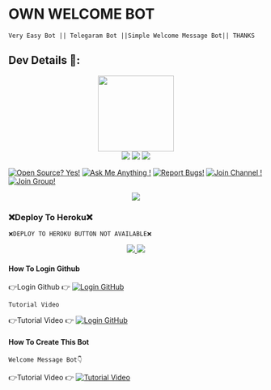# OWN WELCOME BOT
```
Very Easy Bot || Telegaram Bot ||Simple Welcome Message Bot|| THANKS 
```

## Dev Details 👤:

<p align="middle">
<img src="https://telegra.ph/file/b37ac7f18d024bc8d39aa.jpg" width="150" height="150"><br>
<img src="https://badgen.net/badge/Skills/😞/purple?icon=terminal&labelColor=red"></a>
<a href="https://telegram.dog/devalaper"><img src="https://img.shields.io/badge/Telegram-Link-blue.svg?logo=telegram"></a>
<a href="https://github.com/devanandm"><img src="https://badgen.net/badge/Follow%20on%20/Github/80FF00?icon=github&labelColor=black"></a>
<p align="left">
</p>                                                           
                                                    
[![Open Source? Yes!](https://badgen.net/badge/Open%20Source%20%3F/Yes/yellow?icon=github)](https://github.com/MRK-YT/MT-WELCOME-BOT)
[![Ask Me Anything !](https://img.shields.io/badge/🤔%20Ask%20Me-Anything-1abc9c.svg)](https://telegram.dog/Mrk_Yt)
[![Report Bugs!](https://badgen.net/badge/🐞%20Report%20/Bugs/red)](https://telegram.dog/mrk_yt)
[![Join Channel !](https://badgen.net/badge/🔊%20Join%20/Channel/Black)](https://telegram.dog/mo_Tech_yt)
[![Join Group!](https://badgen.net/badge/🔊%20Join%20/Group/Black)](https://telegram.dog/mo_Tech_group)

<p align="center">
  <a href="https://www.python.org">
    <img src="http://ForTheBadge.com/images/badges/made-with-python.svg">
  </a>


### ❌️Deploy To Heroku❌️
```
❌️DEPLOY TO HEROKU BUTTON NOT AVAILABLE❌️
```

<p align="center">
  <a href="https://github.com/MRK-YT/MT-WELCOME-BOT/stargazers">
    <img src="https://img.shields.io/github/stars/MRK-YT/MT-WELCOME-BOT?style=social">

 </a>
  
  <a href="https://github.com/MRK-YT/MT-WELCOME-BOT/fork">
    <img src="https://img.shields.io/github/forks/MRK-YT/MT-WELCOME-BOT?label=Fork&style=social">

  </a>  
</p>

#### How To Login Github

👉Login Github 👉 [![Login GitHub](https://img.shields.io/badge/Click-Here-red?style=flat&logo=github)](https://github.com)
```
Tutorial Video
```
👉Tutorial Video 👉 [![Login GitHub](https://badgen.net/badge/How%20To%20/Login/red)](https://youtu.be/J24MHWQRKto)

#### How To Create This Bot
```
Welcome Message Bot👇
```
👉Tutorial Video 👉 [![Tutorial Video](https://img.shields.io/badge/Tutorial-Video-red?style=flat&logo=YouTube)](https://youtu.be/0a5nnEj5BjY) 
